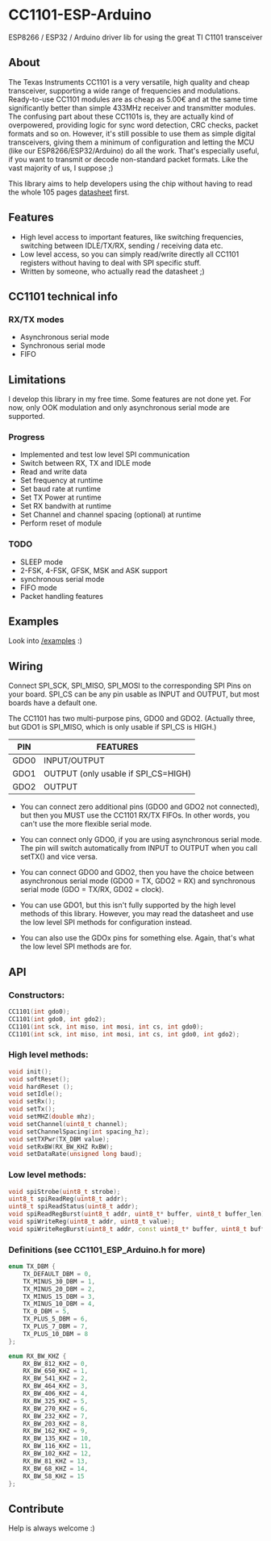 # CC1101-ESP-Arduino
ESP8266 / ESP32 / Arduino driver lib for using the great TI C1101 transceiver

## About

The Texas Instruments CC1101 is a very versatile, high quality and cheap transceiver, supporting a wide range of frequencies and modulations.
Ready-to-use CC1101 modules are as cheap as 5.00€ and at the same time significantly better than simple 433MHz receiver and transmitter modules.
The confusing part about these CC1101s is, they are actually kind of overpowered, providing logic for sync word detection, CRC checks, packet formats
and so on. However, it's still possible to use them as simple digital transceivers, giving them a minimum of configuration and letting the MCU (like our ESP8266/ESP32/Arduino) do all the work.
That's especially useful, if you want to transmit or decode non-standard packet formats. Like the vast majority of us, I suppose ;)

This library aims to help developers using the chip without having to read the whole 105 pages [datasheet](http://www.ti.com/lit/ds/symlink/cc1101.pdf) first. 

## Features
* High level access to important features, like switching frequencies, switching between IDLE/TX/RX, sending / receiving data etc.
* Low level access, so you can simply read/write directly all CC1101 registers without having to deal with SPI specific stuff.
* Written by someone, who actually read the datasheet ;)

## CC1101 technical info
### RX/TX modes
* Asynchronous serial mode
* Synchronous serial mode
* FIFO

## Limitations
I develop this library in my free time. Some features are not done yet.
For now, only OOK modulation and only asynchronous serial mode are supported.

### Progress
* Implemented and test low level SPI communication
* Switch between RX, TX and IDLE mode
* Read and write data
* Set frequency at runtime
* Set baud rate at runtime
* Set TX Power at runtime
* Set RX bandwith at runtime
* Set Channel and channel spacing (optional) at runtime
* Perform reset of module

### TODO
* SLEEP mode
* 2-FSK, 4-FSK, GFSK, MSK and ASK support
* synchronous serial mode
* FIFO mode
* Packet handling features

## Examples
Look into [/examples](https://github.com/wladimir-computin/CC1101-ESP-Arduino/blob/master/examples/) :)

## Wiring
Connect SPI_SCK, SPI_MISO, SPI_MOSI to the corresponding SPI Pins on your board.
SPI_CS can be any pin usable as INPUT and OUTPUT, but most boards have a default one.

The CC1101 has two multi-purpose pins, GDO0 and GDO2.
(Actually three, but GDO1 is SPI_MISO, which is only usable if SPI_CS is HIGH.)

| PIN  | FEATURES                            |
|------|-------------------------------------|
| GDO0 | INPUT/OUTPUT                        |
| GDO1 | OUTPUT (only usable if SPI_CS=HIGH) |
| GDO2 | OUTPUT                              |

* You can connect zero additional pins (GDO0 and GDO2 not connected), but then you MUST use the CC1101 RX/TX FIFOs.
In other words, you can't use the more flexible serial mode.

* You can connect only GDO0, if you are using asynchronous serial mode. The pin will switch automatically from INPUT to OUTPUT when you call setTX() and vice versa.

* You can connect GDO0 and GDO2, then you have the choice between asynchronous serial mode (GDO0 = TX, GDO2 = RX) and synchronous serial mode (GDO = TX/RX, GD02 = clock).

* You can use GDO1, but this isn't fully supported by the high level methods of this library. However, you may read the datasheet and use the low level SPI methods for configuration instead.

* You can also use the GDOx pins for something else. Again, that's what the low level SPI methods are for.

## API

### Constructors:
```cpp
CC1101(int gdo0);
CC1101(int gdo0, int gdo2);
CC1101(int sck, int miso, int mosi, int cs, int gdo0);
CC1101(int sck, int miso, int mosi, int cs, int gdo0, int gdo2);
```

### High level methods:
```cpp
void init();
void softReset();
void hardReset ();
void setIdle();
void setRx();
void setTx();
void setMHZ(double mhz);
void setChannel(uint8_t channel);
void setChannelSpacing(int spacing_hz);
void setTXPwr(TX_DBM value);
void setRxBW(RX_BW_KHZ RxBW);
void setDataRate(unsigned long baud);
```

### Low level methods:
```cpp
void spiStrobe(uint8_t strobe);
uint8_t spiReadReg(uint8_t addr);
uint8_t spiReadStatus(uint8_t addr);
void spiReadRegBurst(uint8_t addr, uint8_t* buffer, uint8_t buffer_len);
void spiWriteReg(uint8_t addr, uint8_t value);
void spiWriteRegBurst(uint8_t addr, const uint8_t* buffer, uint8_t buffer_len);
```
### Definitions (see CC1101_ESP_Arduino.h for more)
```cpp
enum TX_DBM {
	TX_DEFAULT_DBM = 0,
	TX_MINUS_30_DBM = 1,
	TX_MINUS_20_DBM = 2,
	TX_MINUS_15_DBM = 3,
	TX_MINUS_10_DBM = 4,
	TX_0_DBM = 5,
	TX_PLUS_5_DBM = 6,
	TX_PLUS_7_DBM = 7,
	TX_PLUS_10_DBM = 8
};

enum RX_BW_KHZ {
	RX_BW_812_KHZ = 0,
	RX_BW_650_KHZ = 1,
	RX_BW_541_KHZ = 2,
	RX_BW_464_KHZ = 3,
	RX_BW_406_KHZ = 4,
	RX_BW_325_KHZ = 5,
	RX_BW_270_KHZ = 6,
	RX_BW_232_KHZ = 7,
	RX_BW_203_KHZ = 8,
	RX_BW_162_KHZ = 9,
	RX_BW_135_KHZ = 10,
	RX_BW_116_KHZ = 11,
	RX_BW_102_KHZ = 12,
	RX_BW_81_KHZ = 13,
	RX_BW_68_KHZ = 14,
	RX_BW_58_KHZ = 15
};
```

## Contribute
Help is always welcome :)
